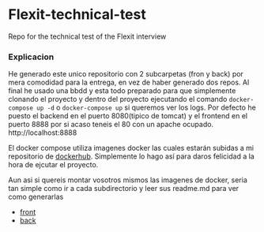 # Flexit-technical-test
Repo for the technical test of the Flexit interview

### Explicacion
He generado este unico repositorio con  2 subcarpetas (fron y back) por mera comodidad para la entrega, en vez de haber generado dos repos.
Al final he usado una bbdd y esta todo preparado para que simplemente clonando el proyecto y dentro del proyecto ejecutando el comando 
`docker-compose up -d` o `docker-compose up` si queremos ver los logs.
Por defecto he puesto el backend en el puerto 8080(tipico de tomcat) y el frontend en el puerto 8888 por si acaso teneis el 80 con un apache ocupado.
http://localhost:8888

El docker compose utiliza imagenes docker las cuales estarán subidas a mi repositorio de [dockerhub](https://hub.docker.com/u/mmonteiroc). Simplemente lo hago así para daros felicidad a la hora de ejcutar el proyecto. 

Aun asi si quereis montar vosotros mismos las imagenes de docker, seria tan simple como ir a cada subdirectorio y leer sus readme.md para ver como generarlas

- [front](https://github.com/mmonteiroc/Flexit-technical-test/tree/master/frontend#frontend)
- [back](https://github.com/mmonteiroc/Flexit-technical-test/tree/master/backend#backend)
